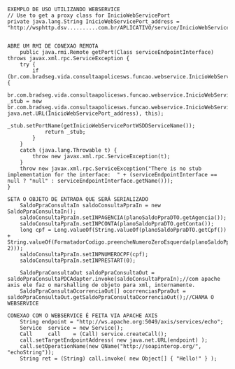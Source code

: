 
	EXEMPLO DE USO UTILIZANDO WEBSERVICE
    // Use to get a proxy class for InicioWebServicePort
    private java.lang.String InicioWebServicePort_address = "http://wsphttp.dsv..........com.br/APLICATIVO/service/InicioWebService";
	
	
	ABRE UM RMI DE CONEXAO REMOTA
	    public java.rmi.Remote getPort(Class serviceEndpointInterface) throws javax.xml.rpc.ServiceException {
        try {
            if (br.com.bradseg.vida.consultaapolicesws.funcao.webservice.InicioWebService.class.isAssignableFrom(serviceEndpointInterface)) {
                br.com.bradseg.vida.consultaapolicesws.funcao.webservice.InicioWebServiceServiceSoapBindingStub _stub = new br.com.bradseg.vida.consultaapolicesws.funcao.webservice.InicioWebServiceServiceSoapBindingStub(new java.net.URL(InicioWebServicePort_address), this);
                _stub.setPortName(getInicioWebServicePortWSDDServiceName());
                return _stub;
            }
        }
        catch (java.lang.Throwable t) {
            throw new javax.xml.rpc.ServiceException(t);
        }
        throw new javax.xml.rpc.ServiceException("There is no stub implementation for the interface:  " + (serviceEndpointInterface == null ? "null" : serviceEndpointInterface.getName()));
    }

	SETA O OBJETO DE ENTRADA QUE SERÁ SERIALIZADO
		SaldoPpraConsultaIn saldoConsultaPpraIn = new SaldoPpraConsultaIn();
		saldoConsultaPpraIn.setINPAGENCIA(planoSaldoPpraDTO.getAgencia());
		saldoConsultaPpraIn.setINPCONTA(planoSaldoPpraDTO.getConta());
		long cpf = Long.valueOf(String.valueOf(planoSaldoPpraDTO.getCpf()) + String.valueOf(FormatadorCodigo.preencheNumeroZeroEsquerda(planoSaldoPpraDTO.getCpfControle(), 2)));
		saldoConsultaPpraIn.setINPNUMEROCPF(cpf);
		saldoConsultaPpraIn.setINPRESTART(0);
		
		SaldoPpraConsultaOut saldoPpraConsultaOut = saldoPpraConsultaPDCAdapter.invoke(saldoConsultaPpraIn);//com apache axis ele faz o marshalling de objeto para xml, internamente.
		SaldoPpraConsultaOcorrenciaOut[] ocorrenciasPpraOut = saldoPpraConsultaOut.getSaldoPpraConsultaOcorrenciaOut();//CHAMA O WEBSERVICE
	
	CONEXAO COM O WEBSERVICE É FEITA VIA APACHE AXIS
		String endpoint = "http://ws.apache.org:5049/axis/services/echo";
		Service  service = new Service();
		Call     call    = (Call) service.createCall();
		call.setTargetEndpointAddress( new java.net.URL(endpoint) );
		call.setOperationName(new QName("http://soapinterop.org/", "echoString"));
		String ret = (String) call.invoke( new Object[] { "Hello!" } );
	
